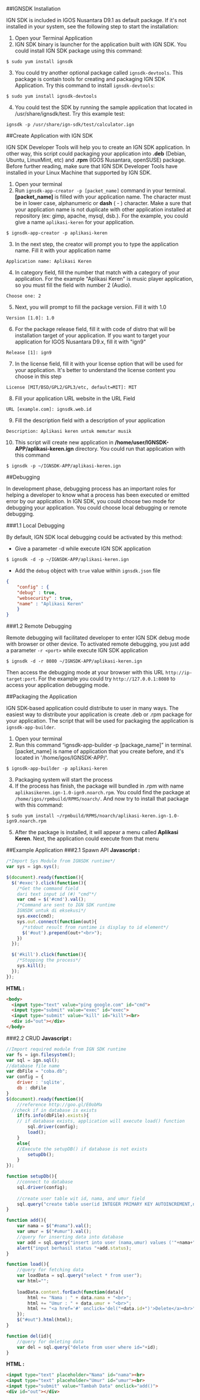 ##IGNSDK Installation

IGN SDK is included in IGOS Nusantara D9.1 as default package. If it's not installed in your system, see the following step to start the installation:

1. Open your Terminal Application
2. IGN SDK binary is launcher for the application built with IGN SDK. You could install IGN SDK package using this command:
~~~shell
$ sudo yum install ignsdk
~~~

3. You could try another optional package called `ignsdk-devtools`. This package is contain tools for creating and packaging IGN SDK Application. Try this command to install `ignsdk-devtools`:  
~~~shell
$ sudo yum install ignsdk-devtools
~~~
4. You could test the SDK by running the sample application that located in /usr/share/ignsdk/test. Try this example test:
~~~shell
ignsdk -p /usr/share/ign-sdk/test/calculator.ign
~~~

##Create Application with IGN SDK

IGN SDK Developer Tools will help you to create an IGN SDK application. In other way, this script could packaging your application into **.deb** (Debian, Ubuntu, LinuxMint, etc) and **.rpm** (IGOS Nusantara, openSUSE) package. Before further reading, make sure that IGN SDK Developer Tools have installed in your Linux Machine that supported by IGN SDK.

1. Open your terminal
2. Run `ignsdk-app-creator -p [packet_name]` command in your terminal. **[packet_name]** is filled with your application name. The character must be in lower case, alphanumeric or **dash** ( - ) character.  Make a sure that your application name is not duplicate with other application installed at repository (ex: gimp, apache, mysql, dsb.). For the example, you could give a name `aplikasi-keren` for your application.
~~~
$ ignsdk-app-creator -p aplikasi-keren
~~~

3. In the next step, the creator will prompt you to type the application name. Fill it with your application name
~~~
Application name: Aplikasi Keren
~~~

4. In category field, fill the number that match with a category of your application. For the example "Aplikasi Keren" is music player application, so you must fill the field with number 2 (Audio).
~~~
Choose one: 2
~~~

5. Next, you will prompt to fill the package version. Fill it with 1.0
~~~
Version [1.0]: 1.0
~~~

6. For the package release field, fill it with code of distro that will be installation target of your application. If you want to target your application for IGOS Nusantara D9.x, fill it with "ign9"
~~~
Release [1]: ign9
~~~

7. In the license field, fill it with your license option that will be used for your application. It's better to understand the license content you choose in this step
~~~
License [MIT/BSD/GPL2/GPL3/etc, default=MIT]: MIT
~~~

8. Fill your application URL website in the URL Field
~~~
URL [example.com]: ignsdk.web.id
~~~

9. Fill the description field with a description of your application
~~~
Description: Aplikasi keren untuk memutar musik
~~~

10. This script will create new application in **/home/user/IGNSDK-APP/aplikasi-keren.ign** directory. You could run that application with this command
~~~
$ ignsdk -p ~/IGNSDK-APP/aplikasi-keren.ign
~~~

##Debugging

In development phase, debugging process has an important roles for helping a developer to know what a process has been executed or emitted error by our application. In IGN SDK, you could choose two mode for debugging your application. You could choose local debugging or remote debugging.

###1.1 Local Debugging

By default, IGN SDK local debugging could be activated by this method:

* Give a parameter -d while execute IGN SDK application
~~~
$ ignsdk -d -p ~/IGNSDK-APP/aplikasi-keren.ign
~~~

* Add the `debug` object with `true` value within `ignsdk.json` file
~~~json
{
    "config" : {
    "debug" : true,
    "websecurity" : true,
    "name" : "Aplikasi Keren"
    }
}
~~~

###1.2 Remote Debugging

Remote debugging will facilitated developer to enter IGN SDK debug mode with browser or other device. To activated remote debugging, you just add a parameter `-r <port>` while execute IGN SDK application
~~~
$ ignsdk -d -r 8080 ~/IGNSDK-APP/aplikasi-keren.ign
~~~

Then access the debugging mode at your browser with this URL `http://ip-target:port`. For the example you could try `http://127.0.0.1:8080` to access your application debugging mode.

##Packaging the Application

IGN SDK-based application could distribute to user in many ways. The easiest way to distribute your application is create .deb or .rpm package for your application. The script that will be used for packaging the application is `ignsdk-app-builder`.

1. Open your terminal
2. Run this command “ignsdk-app-builder -p [package_name]” in terminal. [packet_name] is name of application that you create before, and it's located in
'/home/igos/IGNSDK-APP/'. 
~~~
$ ignsdk-app-builder -p aplikasi-keren
~~~

3. Packaging system will start the process
4. If the process has finish, the package will bundled in .rpm with name `aplikasikeren.ign-1.0-ign9.noarch.rpm`. You could find the package at  `/home/igos/rpmbuild/RPMS/noarch/`. And now try to install that package with this command:
~~~
$ sudo yum install ~/rpmbuild/RPMS/noarch/aplikasi-keren.ign-1.0-ign9.noarch.rpm
~~~

5. After the package is installed, it will appear a menu called **Aplikasi Keren**. Next, the application could execute from that menu

##Example Application
###2.1 Spawn API
**Javascript :**
~~~javascript
/*Import Sys Module from IGNSDK runtime*/
var sys = ign.sys();

$(document).ready(function(){
  $('#exec').click(function(){
    /*Get the command field
    dari text input id (#) "cmd"*/
    var cmd = $('#cmd').val();
    /*Command are sent to IGN SDK runtime
    IGNSDK untuk di eksekusi*/
    sys.exec(cmd);
    sys.out.connect(function(out){
      /*stdout result from runtime is display to id element*/
      $('#out').prepend(out+"<br>");
    })
  });

  $('#kill').click(function(){
    /*Stopping the process*/
    sys.kill();
  });
});
~~~
**HTML :**
~~~html
<body>
  <input type="text" value="ping google.com" id="cmd">
  <input type="submit" value="exec" id="exec">
  <input type="submit" value="kill" id="kill"><br>
  <div id="out"></div>
</body>
~~~

###2.2 CRUD
**Javascript :**
~~~javascript
//Import required module from IGN SDK runtime
var fs = ign.filesystem();
var sql = ign.sql();
//database file name
var dbFile = "coba.db";
var config = {
    driver : 'sqlite',
    db : dbFile
}
$(document).ready(function(){
	//reference http://goo.gl/E0obMa
  //check if in database is exists
	if(fs.info(dbFile).exists){
    // if database exists, application will execute load() function
		sql.driver(config);
		load();
	}
	else{
    //Execute the setupDB() if database is not exists
		setupDb();
	}
});

function setupDb(){
    //connect to database
	sql.driver(config);
    
    //create user table wit id, nama, and umur field
	sql.query("create table user(id INTEGER PRIMARY KEY AUTOINCREMENT,nama varchar(10), umur smallint)");
}

function add(){
	var nama = $("#nama").val();
	var umur = $("#umur").val();
    //query for inserting data into database
	var add = sql.query("insert into user (nama,umur) values ('"+nama+"',"+umur+")");
	alert("input berhasil status "+add.status);
}

function load(){
    //query for fetching data
	var loadData = sql.query("select * from user");
	var html="";
  
	loadData.content.forEach(function(data){
		html += "Nama : " + data.nama + "<br>";
		html += "Umur : " + data.umur + "<br>";
		html += "<a href='#' onclick='del("+data.id+")'>Delete</a><hr>";
	});
	$("#out").html(html);
}

function del(id){
    //query for deleting data
	var del = sql.query("delete from user where id="+id);
}
~~~
**HTML :**
~~~html
<input type="text" placeholder="Nama" id="nama"><br>
<input type="text" placeholder="Umur" id="umur"><br>
<input type="submit" value="Tambah Data" onclick="add()">
<div id="out"></div>
~~~

